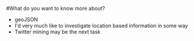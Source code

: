 #What do you want to know more about?
- geoJSON
 - I'd very much like to investigate location based information in some way
 - Twitter mining may be the next task